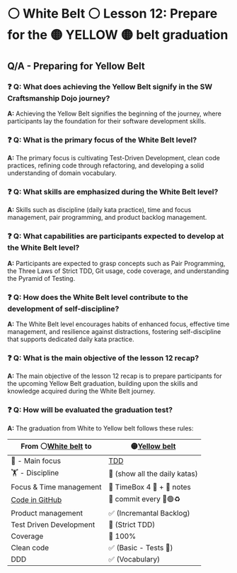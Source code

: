 # ⚪️ White Belt ⚪️ Lesson 12: Prepare for the 🟡 YELLOW 🟡 belt graduation

## Q/A - Preparing for Yellow Belt

### ❓ Q: What does achieving the Yellow Belt signify in the SW Craftsmanship Dojo journey?

**A:** Achieving the Yellow Belt signifies the beginning of the journey, where
participants lay the foundation for their software development skills.

### ❓ Q: What is the primary focus of the White Belt level?

**A:** The primary focus is cultivating Test-Driven Development, clean code
practices, refining code through refactoring, and developing a solid
understanding of domain vocabulary.

### ❓ Q: What skills are emphasized during the White Belt level?

**A:** Skills such as discipline (daily kata practice), time and focus
management, pair programming, and product backlog management.

### ❓ Q: What capabilities are participants expected to develop at the White Belt level?

**A:** Participants are expected to grasp concepts such as Pair Programming, the
Three Laws of Strict TDD, Git usage, code coverage, and understanding the
Pyramid of Testing.

### ❓ Q: How does the White Belt level contribute to the development of self-discipline?

**A:** The White Belt level encourages habits of enhanced focus, effective time
management, and resilience against distractions, fostering self-discipline that
supports dedicated daily kata practice.

### ❓ Q: What is the main objective of the lesson 12 recap?

**A:** The main objective of the lesson 12 recap is to prepare participants for
the upcoming Yellow Belt graduation, building upon the skills and knowledge
acquired during the White Belt journey.

### ❓ Q: How will be evaluated the graduation test?

**A:** The graduation from White to Yellow belt follows these rules:

| From ⚪️[White belt](../../white/) to       | 🟡[Yellow belt](../../yellow/)               |
| ------------------------------------------ | -------------------------------------------- |
| 🎯 - Main focus                            | [TDD](../../../skills-and-capabilities/tdd/) |
| 🏋️ - Discipline                            | 🥋 (show all the daily katas)                |
| Focus & Time management                    | 🥋 TimeBox 4 🍅 + 📝 notes                   |
| [Code in GitHub](../../graduation/github/) | 🥋 commit every 🔴🟢♻️                       |
| Product management                         | ✅ (Incremantal Backlog)                     |
| Test Driven Development                    | 🥋 (Strict TDD)                              |
| Coverage                                   | 🥋 100%                                      |
| Clean code                                 | ✅ (Basic - Tests 📖)                        |
| DDD                                        | ✅ (Vocabulary)                              |
